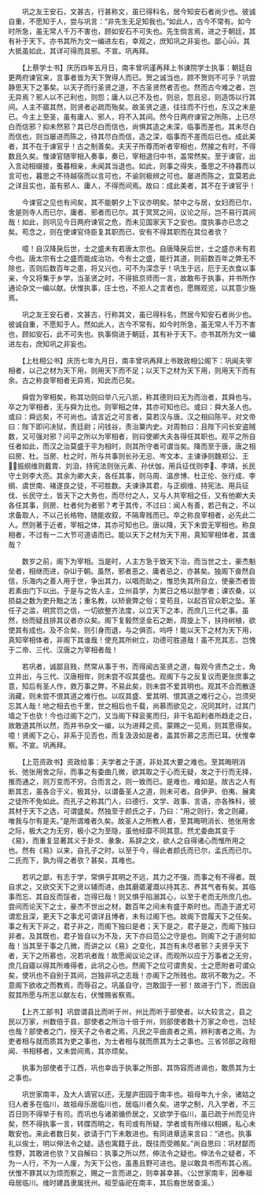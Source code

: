 <!-- { "loadSidebar": true } -->
　　巩之友王安石，文甚古，行甚称文，虽已得科名，居今知安石者尚少也。彼诚自重，不愿知于人，尝与巩言：“非先生无足知我也。”如此人，古今不常有。如今时所急，虽无常人千万不害也，顾如安石不可失也。先生倘言焉，进之于朝廷，其有补于天下。亦书其所为文一编进左右，幸观之，庶知巩之非妄也。鄙心，其大抵虽如此，其详可得而具邪。不宣。巩再拜。

　　【上蔡学士书】庆历四年五月日，南丰曾巩谨再拜上书谏院学士执事：朝廷自更两府谏官来，言事者皆为天下贺得人而已。贺之诚当也，顾不贺则不可乎？巩尝静思天下之事矣。以天子而行圣贤之道，不古圣贤然者否也。然而古今难之者，岂无异焉？邪人以不己利也，则怨；庸人以己不及也，则忌，怨且忌，则造饰以行其间。人主不寤其然，则贤者必疏而殆矣。故圣贤之道，往往而不行也，东汉之末是已。今主上至圣，虽有庸人、邪人，将不入其间。然今日两府谏官之所陈，上已尽白而信邪？抑未然邪？其已尽白而信也，尚惧其造之未深，临事而差也。其未尽白而信也，则当屡进而陈之，待其尽白而信，造之深，临事而不差而后已也。成此美者，其不在于谏官乎！古之制善矣。夫天子所尊而听者宰相也，然接之有时，不得数且久矣。惟谏官随宰相入奏事，奏已，宰相退归中书，盖常然矣。至于谏官，出入言动相缀接，蚤暮相亲，未闻其当退也。如此，则事之得失，蚤思之不待暮而以言可也，暮思之不待越宿而以言可也，不谕则极辨之可也。屡进而陈之，宜莫若此之详且实也，虽有邪人、庸人，不得而间焉。故曰：成此美者，其不在于谏官乎！

　　今谏官之见也有间矣，其不能朝夕上下议亦明矣。禁中之与居，女妇而已尔，舍是则寺人而已尔，庸者、邪者而已尔。其于冥冥之间，议论之际，岂不易行其间哉！如此，则巩见今日两府谏官之危，而未见国家天下之安也。度执事亦已念之矣。苟念之，则在使谏官侍臣复其职而已，安有不得其职而在其位者欤？

　　噫！自汉降戾后世，士之盛未有若唐太宗也。自唐降戾后世，士之盛亦未有若今也。唐太宗有士之盛而能成治功，今有士之盛，能行其道，则前数百年之弊无不除也，否则后数百年之患，将又兴也，可不为深念乎！巩生于远，厄于无衣食以事亲，今又将集于乡学，当圣贤之时，不得抵京师而一言，故敢布于执事，并书所作通论杂文一编以献。伏惟执事，庄士也，不拒人之言者也，愿赐观览，以其意少施焉。

　　巩之友王安石者，文甚古，行称其文，虽已得科名，然居今知安石者尚少也。彼诚自重，不愿知于人。然如此人，古今不常有。如今时所急，虽无常人千万不害也，顾如安石，此不可失也。执事倘进于朝廷，其有补于天下。亦书其所为文一编进左右，庶知巩之非妄也。

　　【上杜相公书】庆历七年九月日，南丰曾巩再拜上书致政相公阁下：巩闻夫宰相者，以己之材为天下用，则用天下而不足；以天下之材为天下用，则用天下而有余。古之称良宰相者无异焉，知此而已矣。

　　舜尝为宰相矣，称其功则曰举八元八凯，称其德则曰无为而治者，其舜也与。卒之为宰相者，无与舜为比也。则宰相之体，其亦可知也已。或曰：舜大圣人也。或曰：舜远矣，不可尚也。请言近之可言者，莫若汉与唐。汉之相曰陈平。对文帝曰：陛下即问决狱，责廷尉；问钱谷，责治粟内史。对周勃曰：且陛下问长安盗贼数，又可强对邪？问平之所以为宰相者，则曰使卿大夫各得任其职也。观平之所自任者如此，而汉之治莫盛于平为相时，则其所守者可谓当矣。降而至于唐，唐之相曰房、杜。当房、杜之时，所与共事则长孙无忌、岑文本，主谏诤则魏郑公、王，振纲维则戴胄、刘洎，持宪法则张元素、孙伏伽，用兵征伐则李、李靖，长民守土则李大亮。其余为卿大夫，各任其事，则马周、温彦博、杜正伦、张行成、李纲、虞世南、褚遂良之徒，不可胜数。夫谏诤其君，与正纲维、持宪法、用兵征伐、长民守土，皆天下之大务也，而尽付之人，又与人共宰相之任，又有他卿大夫各任其事，则房、杜者何为者邪？考于其传，不过曰：闻人有善，若己有之，不以求备取人，不以己长格物，随能收叙，不隔卑贱而已。卒之称良宰相者，必先此二人。然则著于近者，宰相之体，其亦可知也已。唐以降，天下未尝无宰相也。称良相者，不过有一二大节可道语而已。能以天下之材为天下用，真知宰相体者，其谁哉？

　　数岁之前，阁下为宰相。当是时，人主方急于致天下治，而当世之士，豪杰魁垒者，相继而进，杂Ш于朝。虽然，邪者恶之，庸者忌之，亦甚矣。独阁下奋然自信，乐海内之善人用于世，争出其力，以唱而助之，惟恐失其所自立，使豪杰者皆若素由门下以出。于是与之佐人主，立州县学，为累日之格以励学者；课农桑，以损益之数为吏升黜之法；重名教，以矫衰弊之俗；变苟且，以起百官众职之坠。革任子之滥，明赏罚之信，一切欲整齐法度，以立天下之本，而庶几三代之事。虽然，纷而疑且排其议者亦众矣。阁下复毅然坚金石之断，周旋上下，扶持树植，欲使其有成也。及不合矣，则引身而退，与之俱否。呜呼！能以天下之材为天下用，真知宰相体者，非阁下其谁哉！使充其所树立，功德可胜道哉！虽不充其志，岂愧于二帝、三代、汉唐之为宰相者哉！

　　若巩者，诚鄙且贱，然常从事于书，而得闻古圣贤之道，每观今贤杰之士，角立并出，与三代、汉唐相侔，则未尝不叹其盛也。观阁下与之反复议而更张庶事之意，知后有圣人作，救万事之弊，不易此矣，则未尝不爱其明也。观其不合而散逐消藏，则未尝不恨其道之难行也。以叹其盛、爱其明、恨其道之难行之心，岂须臾忘其人哉！地之相去也千里，世之相后也千载，尚慕而欲见之，况同其时，过其门墙之下也欤！今也过阁下之门，又当阁下释衮冕而归，非干名蹈利者所趋走之日，故敢道其所以然，而并书杂文一编，以为进拜之资。蒙赐之一见焉，则其愿得矣。噫！贤阁下之心，非系于见否也，而复汲汲如是者，盖其忻慕之志而已耳。伏惟幸察。不宣。巩再拜。

　　【上范资政书】资政给事：夫学者之于道，非处其大要之难也。至其晦明消长、弛张用舍之际，而事之有委曲几微，欲其取之于心而无疑，发之于行而无择，推而通之，则万变而不穷。合而言之，则一致而已。是难也，难如是。故古之人有断其志，虽各合于义，极其分，以谓备圣人之道，则未可者。自伊尹、伯夷、展禽之徒所不免如此。而孔子之称其门人，曰德行、文学、政事、言语，亦各殊科，彼其材于天下之选，可谓盛矣。然独至于颜氏之子，乃曰：“用之则行，舍之则藏，唯我与尔有是夫。”是所谓难者久矣。故圣人之所教人者，至其晦明消长、弛张用舍之际，极大之为无穷，极小之为至隐，虽他经靡不同其意。然尤委曲其变于《易》，而重复显著其义于卦爻、彖象、系辞之文，欲人之自得诸心而惟所用之也。然有《易》以来，自孔子之时，以至于今，得此者颜氏而已尔，孟氏而已尔。二氏而下，孰为得之者欤？甚矣，其难也。

　　若巩之鄙，有志于学，常惧乎其明之不远，其力之不强，而事之有不得者。既自求之，又欲交天下之贤以辅而进，由其磨砻灌溉以持其志、养其气者有矣。其临事而忘、其自反而馁者，岂得已哉！则又惧乎陷溺其心，以至于老而无所庶几也。尝间而论天下之士，豪杰不世出之材，数百年之间未有盛于斯时也。而造于道尤可谓宏且深，更天下之事尤可谓详且博者，未有过阁下也。故阁下尝履天下之任矣。事之有天下非之，君子非之，而阁下独曰是者；天下是之，君子是之，而阁下独曰非者。及其既也，君子皆自以为不及，天下亦曰范公之守是也。则阁下之于道何如哉！当其至于事之几微，而讲之以《易》之变化，其岂有未尽者邪？夫贤乎天下者，天下之所慕也，况若巩者哉！故愿闻议论之详，而观所以应于万事者之无穷，庶几自寤以得其所难得者，此巩之心也。然阁下之位可谓贵矣，士之愿附者可谓众矣，使巩也不自别于其间，岂独非巩之志哉！亦阁下之所贱也。故巩不敢为之。不意阁下欲收之而教焉，而辱召之。巩虽自守，岂敢固于一邪！故进于门下，而因自叙其所愿与所志以献左右，伏惟赐省察焉。

　　【上齐工部书】巩尝谓县比而听于州，州比而听于部使者。以大较言之，县之民以万家，州数倍于县，部使者之所治十倍于州，则部使者数十万家之命也，岂轻也哉？部使者之门，授天子之令者之焉，凡民之平曲直者之焉，辨利害者之焉。为吏者相与就而质其为吏之事也，为士者相与就而质其为士之事也。三省邻部之政相闻、书相移者，又未尝间焉，其亦烦矣。

　　执事为部使者于江西，巩也幸齿于执事之所部，其饰容而进谒也，敢质其为士之事也。

　　巩世家南丰，及大人谪官以还，无屋庐田园于南丰也。祖母年九十余，诸姑之归人者多在临川，故祖母乐居临川也，居临川者久矣。进学之制，凡入学者，不三百日则不得举于有司。而巩也与诸弟循侨居之，又欲学于临川，虽已疏于州而见许矣，然不得执事一言，转牒而明之，有司或有所疑，学者或有所缘以相嫉，私心未敢安也。来此者数日矣，欲请于门下未敢进也。有同进章适来言曰：“进也。执事礼以俟士，明以伸法令之疑。适也寓籍于此，既往而受赐矣。”尚自思曰：巩材鄙而性野，其敢进也欤？又自解曰：执事之所以然，伸法令之疑也。伸法令之疑者，不为一人行，不为一人废，为天下公也，虽愚且野可进也。是以敢具书而布其心焉。伏惟不罪其以为烦而察之，赐之一言而进之，则幸甚幸甚。〈公世家南丰，因奉祖母居临川。维时建昌隶属抚州。祖茔庙祀在南丰，其后裔世居查溪。〉

